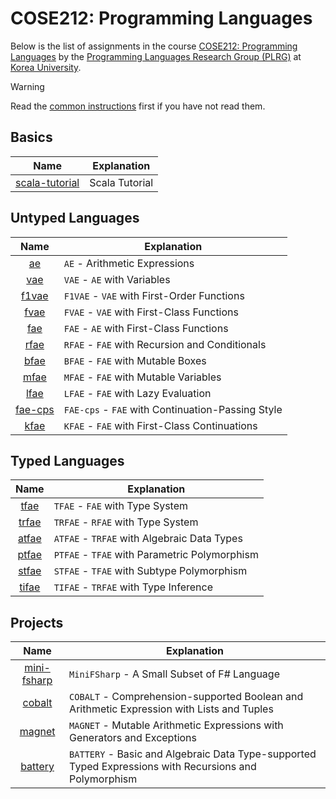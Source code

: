 # COSE212: Programming Languages

Below is the list of assignments in the course [COSE212: Programming
Languages](https://plrg.korea.ac.kr/courses/cose212/) by the [Programming
Languages Research Group (PLRG)](https://plrg.korea.ac.kr/) at [Korea
University](https://korea.ac.kr).

> [!WARNING]
>
> Read the [common instructions](/scala.md) first if you have not read them.

## Basics

| Name                                               | Explanation                                                                                             |
| :------------------------------------------------: | ------------------------------------------------------------------------------------------------------- |
| [scala-tutorial](/scala/scala-tutorial/README.md)  | Scala Tutorial                                                                                          |

## Untyped Languages

| Name                                               | Explanation                                                                                             |
| :------------------------------------------------: | ------------------------------------------------------------------------------------------------------- |
| [ae](/cose212/ae/README.md)                        | `AE` - Arithmetic Expressions                                                                           |
| [vae](/cose212/vae/README.md)                      | `VAE` - `AE` with Variables                                                                             |
| [f1vae](/cose212/f1vae/README.md)                  | `F1VAE` - `VAE` with First-Order Functions                                                              |
| [fvae](/cose212/fvae/README.md)                    | `FVAE` - `VAE` with First-Class Functions                                                               |
| [fae](/cose212/fae/README.md)                      | `FAE` - `AE` with First-Class Functions                                                                 |
| [rfae](/cose212/rfae/README.md)                    | `RFAE` - `FAE` with Recursion and Conditionals                                                          |
| [bfae](/cose212/bfae/README.md)                    | `BFAE` - `FAE` with Mutable Boxes                                                                       |
| [mfae](/cose212/mfae/README.md)                    | `MFAE` - `FAE` with Mutable Variables                                                                   |
| [lfae](/cose212/lfae/README.md)                    | `LFAE` - `FAE` with Lazy Evaluation                                                                     |
| [fae-cps](/cose212/fae-cps/README.md)              | `FAE-cps` - `FAE` with Continuation-Passing Style                                                       |
| [kfae](/cose212/kfae/README.md)                    | `KFAE` - `FAE` with First-Class Continuations                                                           |

## Typed Languages

| Name                                               | Explanation                                                                                             |
| :------------------------------------------------: | ------------------------------------------------------------------------------------------------------- |
| [tfae](/cose212/tfae/README.md)                    | `TFAE` - `FAE` with Type System                                                                         |
| [trfae](/cose212/trfae/README.md)                  | `TRFAE` - `RFAE` with Type System                                                                       |
| [atfae](/cose212/atfae/README.md)                  | `ATFAE` - `TRFAE` with Algebraic Data Types                                                             |
| [ptfae](/cose212/ptfae/README.md)                  | `PTFAE` - `TFAE` with Parametric Polymorphism                                                           |
| [stfae](/cose212/stfae/README.md)                  | `STFAE` - `TFAE` with Subtype Polymorphism                                                              |
| [tifae](/cose212/tifae/README.md)                  | `TIFAE` - `TRFAE` with Type Inference                                                                   |

## Projects

| Name                                               | Explanation                                                                                             |
| :------------------------------------------------: | ------------------------------------------------------------------------------------------------------- |
| [mini-fsharp](/cose212/mini-fsharp/README.md)      | `MiniFSharp` - A Small Subset of F# Language                                                            |
| [cobalt](/cose212/cobalt/README.md)                | `COBALT` - Comprehension-supported Boolean and Arithmetic Expression with Lists and Tuples              |
| [magnet](/cose212/magnet/README.md)                | `MAGNET` - Mutable Arithmetic Expressions with Generators and Exceptions                                |
| [battery](/cose212/battery/README.md)              | `BATTERY` - Basic and Algebraic Data Type-supported Typed Expressions with Recursions and Polymorphism  |
